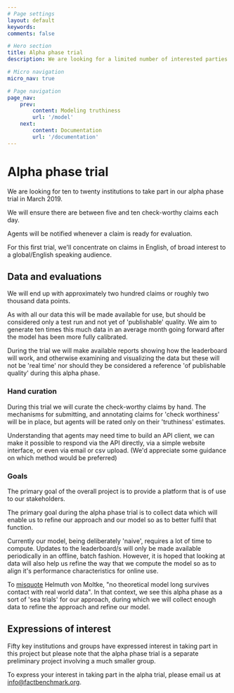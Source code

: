 ```yaml
---
# Page settings
layout: default
keywords:
comments: false

# Hero section
title: Alpha phase trial
description: We are looking for a limited number of interested parties to take part in our alpha phase trial - which will take place in March 2019.

# Micro navigation
micro_nav: true

# Page navigation
page_nav:
    prev:
        content: Modeling truthiness
        url: '/model'
    next:
        content: Documentation
        url: '/documentation'
---
```


# Alpha phase trial

We are looking for ten to twenty institutions to take part in our alpha phase trial in March 2019.

We will ensure there are between five and ten check-worthy claims each day.

Agents will be notified whenever a claim is ready for evaluation. 

For this first trial, we'll concentrate on claims in English, of broad interest to a global/English speaking audience.

## Data and evaluations

We will end up with approximately two hundred claims or roughly two thousand data points. 

As with all our data this will be made available for use, but should be considered only a test run and not yet of 'publishable' quality. We aim to generate ten times this much data in an average month going forward after the model has been more fully calibrated.

During the trial we will make available reports showing how the leaderboard will work, and otherwise examining and visualizing the data  but these will not be 'real time' nor should they be considered a reference 'of publishable quality' during this alpha phase. 

### Hand curation 

During this trial we will curate the check-worthy claims by hand. The mechanisms for submitting, and annotating claims for 'check worthiness' will be in place, but agents will be rated only on their 'truthiness' estimates.

Understanding that agents may need time to build an API client, we can make it possible to respond via the API directly, via a simple website interface, or even via email or csv upload. (We'd appreciate some guidance on which method would be preferred)

### Goals 

The primary goal of the overall project is to provide a platform that is of use to our stakeholders.

The primary goal during the alpha phase trial is to collect data which will enable us to refine our approach and our model so as to better fulfil that function. 

Currently our model, being deliberately 'naive', requires a lot of time to compute. Updates to the leaderboard/s will only be made available periodically in an offline, batch fashion. However, it is hoped that looking at data will also help us refine the way that we compute the model so as to align it's performance characteristics for online use.

To <a href="https://en.wikiquote.org/wiki/Helmuth_von_Moltke_the_Elder">misquote</a> Helmuth von Moltke, "no theoretical model long survives contact with real world data". In that context, we see this alpha phase as a sort of 'sea trials' for our approach, during which we will collect enough data to refine the approach and refine our model.

## Expressions of interest 
 
Fifty key institutions and groups have expressed interest in taking part in this project but please note that the alpha phase trial is a separate preliminary project involving a much smaller group. 

To express your interest in taking part in the alpha trial, please email us at <a href="mailto:info@factbenchmark.org">info@factbenchmark.org</a>.

<!-- Contact form approach - it works but yeah... nah
 --><!-- <form action="https://www.formingo.co/submit/84d4c621-2c55-4998-80cd-e11cce3ad064"
      method="POST">
    <input type="text" name="full_name">
    <input type="email" name="__replyto">

    <input type="submit" value="Contact">
</form> -->


